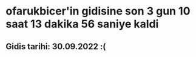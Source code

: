 # ofarukbicer'in gidisine son 3 gun 10 saat 13 dakika 56 saniye kaldi

## Gidis tarihi: 30.09.2022 :(